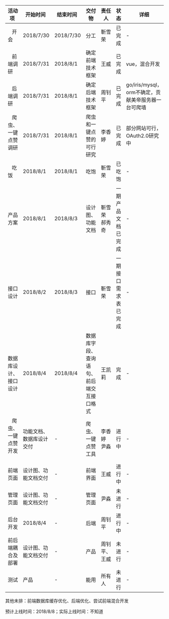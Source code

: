 
| 活动项 | 开始时间 | 结束时间 | 交付物 | 责任人 | 状态 | 详细 |
|-----|-----|-----|-----|-----|-----|-----|
|    开会   | 2018/7/30 | 2018/7/30 | 分工 |靳雪荣 |已完成 | - |
|    前端调研   | 2018/7/31 | 2018/8/1 | 确定前端技术框架 |王威 |  已完成 | vue，混合开发 |
|    后端调研   | 2018/7/31 | 2018/8/1 | 确定后端技术框架 |周钊平 | 已完成 | go/iris/mysql，orm不确定，贡献美帝服务器一台可爬墙 |
|    爬虫、一键点赞调研   | 2018/7/31 | 2018/8/1 | 爬虫和一键点赞的可行研究 | 李香婷 | 已完成 | 部分网站可行，OAuth2.0研究中 |
|    吃饭   | 2018/8/1 | 2018/8/1 | 吃饱 |靳雪荣 |已吃饱 | - |
|    产品方案   | 2018/8/1 | 2018/8/3 | 设计图、功能文档 |靳雪荣 郝秀奇|一期产品文档已完成 | - |
|    接口设计   | 2018/8/2 | 2018/8/3 | 接口 |靳雪荣 |一期接口需求表已完成 | - |
| 数据库设计、接口设计 | 2018/8/4 | 2018/8/4 | 数据库字段、查询语句、前后端交互接口格式 | 王凯莉 | 完成 | - |
|    爬虫、一键点赞开发   | 功能文档、数据库设计交付 | - | 爬虫、一键点赞工具 | 李香婷 尹淼 | 进行中 | - |
| 前端页面 | 设计图、功能文档交付 | - | 前端界面 | 王威 | 进行中 | - |
| 管理页面 | 设计图、功能文档交付 | - | 管理页面 | 尹淼 | 未进行 | - |
| 后台开发 | 2018/8/4 | - | 后端 | 周钊平 | 进行中 | - |
| 前后端耦合及部署 | 设计图、功能文档交付 | - | 产品 | 周钊平、王威 | 未进行 | - |
| 测试 | 产品 | - | 能用 | 所有人 | 未进行 | - |

其他未排：前端数据库缓存优化、后端优化、尝试前端混合开发

预计上线时间：2018/8/8；实际上线时间：不知道
